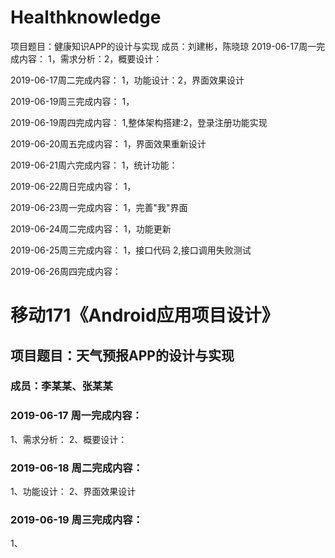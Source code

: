 # Healthknowledge
项目题目：健康知识APP的设计与实现
成员：刘建彬，陈晓琼
2019-06-17周一完成内容：
1，需求分析：2，概要设计：

2019-06-17周二完成内容：
1，功能设计：2，界面效果设计

2019-06-19周三完成内容：
1，

2019-06-19周四完成内容：
1,整体架构搭建:2，登录注册功能实现

2019-06-20周五完成内容：
1，界面效果重新设计

2019-06-21周六完成内容：
1，统计功能：

2019-06-22周日完成内容：
1，

2019-06-23周一完成内容：
1，完善"我"界面

2019-06-24周二完成内容：
1，功能更新

2019-06-25周三完成内容：
1，接口代码 2,接口调用失败测试

2019-06-26周四完成内容：



# 移动171《Android应用项目设计》
## 项目题目：天气预报APP的设计与实现
### 成员：李某某、张某某

### 2019-06-17 周一完成内容：
1、需求分析：
2、概要设计：


### 2019-06-18 周二完成内容：
1、功能设计：
2、界面效果设计


### 2019-06-19 周三完成内容：
1、
